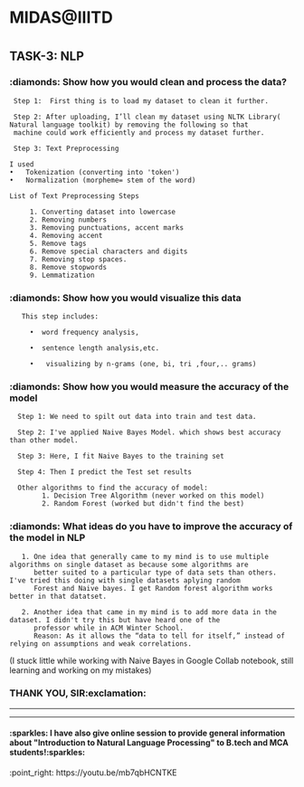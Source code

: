 # MIDAS@IIITD <h1> 
   
<h2> TASK-3: NLP </h2>   


<h3> :diamonds: Show how you would clean and process the data? </h3>


     Step 1:  First thing is to load my dataset to clean it further.
  
     Step 2: After uploading, I’ll clean my dataset using NLTK Library( Natural language toolkit) by removing the following so that 
     machine could work efficiently and process my dataset further.

     Step 3: Text Preprocessing

    I used 
    •	Tokenization (converting into 'token')
    •	Normalization (morpheme= stem of the word)

    List of Text Preprocessing Steps

         1.	Converting dataset into lowercase
         2.	Removing numbers
         3.	Removing punctuations, accent marks
         4.	Removing accent
         5.	Remove tags
         6.	Remove special characters and digits
         7.	Removing stop spaces.
         8.	Remove stopwords
         9.	Lemmatization




<h3> :diamonds: Show how you would visualize this data </h3>

       This step includes:

         •	word frequency analysis,

         •	sentence length analysis,etc.

         •   visualizing by n-grams (one, bi, tri ,four,.. grams)





<h3> :diamonds: Show how you would measure the accuracy of the model </h3>

      Step 1: We need to spilt out data into train and test data. 

      Step 2: I've applied Naive Bayes Model. which shows best accuracy than other model.

      Step 3: Here, I fit Naive Bayes to the training set

      Step 4: Then I predict the Test set results

      Other algorithms to find the accuracy of model:
            1. Decision Tree Algorithm (never worked on this model)
            2. Random Forest (worked but didn't find the best)


<h3> :diamonds: What ideas do you have to improve the accuracy of the model in NLP </h3>

       1. One idea that generally came to my mind is to use multiple algorithms on single dataset as because some algorithms are 
          better suited to a particular type of data sets than others. I've tried this doing with single datasets aplying random
          Forest and Naive bayes. I get Random forest algorithm works better in that datatset.
 
       2. Another idea that came in my mind is to add more data in the dataset. I didn't try this but have heard one of the 
          professor while in ACM Winter School.
          Reason: As it allows the “data to tell for itself,” instead of relying on assumptions and weak correlations. 


(I stuck little while working with Naive Bayes in Google Collab notebook, still learning and working on my mistakes)

<h3> THANK YOU, SIR:exclamation: </h3>

----------------------------------------------------------------------------------------------------------------------------------------------------------------------------
 
 
---------------------------------------------------------------------------------------------------------------------------------------------------------------------------
 
 <h4> :sparkles: I have also give online session to provide  general information about "Introduction to Natural Language Processing" to B.tech and MCA students!:sparkles: </h4>
 :point_right: https://youtu.be/mb7qbHCNTKE


 


